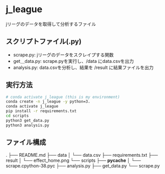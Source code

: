 # j_league
jリーグのデータを取得して分析するファイル

## スクリプトファイル(.py)
- scrape.py: jリーグのデータをスクレイプする関数
- get＿data.py: scrape.pyを実行し、/data にdata.csvを出力
- analysis.py: data.csvを分析し、結果を /result に結果ファイルを出力

## 実行方法
```zsh
# conda activate j_league (this is my environment)
conda create -n j_league -y python=3.
conda activate j_league
pip install -r requirements.txt
cd scripts
python3 get_data.py
python3 analysis.py
```

## ファイル構成
.
├── README.md
├── data
│   └── data.csv
├── requirements.txt
├── result
│   └── effect_home.png
└── scripts
    ├── __pycache__
    │   └── scrape.cpython-38.pyc
    ├── analysis.py
    ├── get_data.py
    └── scrape.py
 